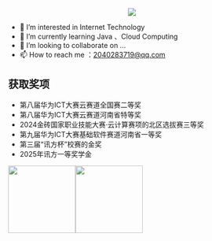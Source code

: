   <!-- dynamic typing effect 动态打字效果 -->
  <div align="center">
    <a href="https://www.baolong.icu/">
      <img src="https://readme-typing-svg.demolab.com?font=Fira+Code&pause=1000&width=435&lines=Hi 👋, I'm Ming Fan!&center=true&size=27&color=black" />
    </a>
  </div>
  
- 👀 I’m interested in Internet Technology
- 🌱 I’m currently learning Java 、Cloud Computing
- 💞️ I’m looking to collaborate on ...
- 📫 How to reach me ：2040283719@qq.com

## 获取奖项
- 第八届华为ICT大赛云赛道全国赛二等奖
- 第八届华为ICT大赛云赛道河南省特等奖
- 2024金砖国家职业技能大赛·云计算赛项的北区选拔赛三等奖
- 第九届华为ICT大赛基础软件赛道河南省一等奖
- 第三届“讯方杯”校赛的金奖
- 2025年讯方一等奖学金

<img align="" height="137px" src="https://github-readme-stats.vercel.app/api?username=mingfanbufan&hide_title=true&hide_border=true&show_icons=true&include_all_commits=true&line_height=21&bg_color=0,EC6C6C,FFD479,FFFC79,73FA79&theme=graywhite&locale=cn"/><img align="" height="137px" src="https://github-readme-stats.vercel.app/api/top-langs/?username=mingfanbufan&hide_title=true&hide_border=true&layout=compact&bg_color=0,73FA79,73FDFF,D783FF&theme=graywhite&locale=cn"/>

<!---
zzm20040219/zzm20040219 is a ✨ special ✨ repository because its `README.md` (this file) appears on your GitHub profile.
You can click the Preview link to take a look at your changes.
--->

